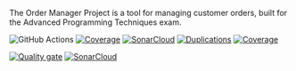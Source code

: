 The Order Manager Project is a tool for managing customer orders, built for the Advanced Programming Techniques exam.

![GitHub Actions](https://github.com/Madina06/Order-Manager/actions/workflows/maven.yml/badge.svg)
[![Coverage](https://coveralls.io/repos/github/Madina06/Order-Manager/badge.svg)](https://coveralls.io/github/Madina06/Order-Manager)
[![SonarCloud](https://sonarcloud.io/api/project_badges/measure?project=Madina06_Order-Manager&metric=alert_status)](https://sonarcloud.io/dashboard?id=Madina06_Order-Manager)
[![Duplications](https://sonarcloud.io/api/project_badges/measure?project=Madina06_Order-Manager&metric=duplicated_lines_density)](https://sonarcloud.io/dashboard?id=Madina06_Order-Manager)
[![Coverage](https://sonarcloud.io/api/project_badges/measure?project=Madina06_Order-Manager&metric=coverage)](https://sonarcloud.io/dashboard?id=Madina06_Order-Manager)

[![Quality gate](https://sonarcloud.io/api/project_badges/quality_gate?project=Madina06_Order-Manager)](https://sonarcloud.io/summary/new_code?id=Madina06_Order-Manager)
[![SonarCloud](https://sonarcloud.io/images/project_badges/sonarcloud-white.svg)](https://sonarcloud.io/summary/new_code?id=Madina06_Order-Manager)
